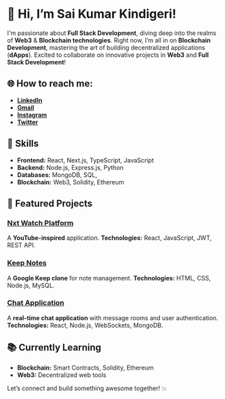 # 👋 Hi, I’m **Sai Kumar Kindigeri**!

I'm passionate about **Full Stack Development**, diving deep into the realms of **Web3** & **Blockchain technologies**. Right now, I’m all in on **Blockchain Development**, mastering the art of building decentralized applications (**dApps**). Excited to collaborate on innovative projects in **Web3** and **Full Stack Development**!

## 🌐 **How to reach me:**
- [**LinkedIn**](https://www.linkedin.com/in/saikumarkindigeri)
- [**Gmail**](mailto:saikumardev018@gmail.com)
- [**Instagram**](https://www.instagram.com/saixdev/)
- [**Twitter**](https://x.com/Devaa_Sai)

## 💼 **Skills**
- **Frontend:** React, Next.js, TypeScript, JavaScript 
- **Backend:** Node.js, Express.js, Python
- **Databases:** MongoDB, SQL,
- **Blockchain:** Web3, Solidity, Ethereum

## 🚀 **Featured Projects**
### [**Nxt Watch Platform**](https://saikwatch.ccbp.tech)
A **YouTube-inspired** application.
**Technologies:** React, JavaScript, JWT, REST API.

### [**Keep Notes**](https://keep-backend-smoky.vercel.app/)
A **Google Keep clone** for note management.
**Technologies:** HTML, CSS, Node.js, MySQL.

### [**Chat Application**](https://wsocket.vercel.app/)
A **real-time chat application** with message rooms and user authentication.
**Technologies:** React, Node.js, WebSockets, MongoDB.

## 📚 **Currently Learning**
- **Blockchain:** Smart Contracts, Solidity, Ethereum
- **Web3:** Decentralized web tools

Let’s connect and build something awesome together! 💥




